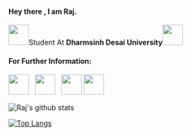 #### Hey there , I am Raj.

<p><img height="40" src="https://img.icons8.com/fluent/48/000000/student-male.png"/>Student At <b>Dharmsinh Desai University</b><img height="40" src="https://img.icons8.com/color/48/000000/india.png"/></p>


#### For Further Information:
<p>
<a href="https://twitter.com/raj_5129"><img height="40" src="https://img.icons8.com/fluent/48/000000/twitter.png"></a>&nbsp;&nbsp;
<a href="https://www.instagram.com/raj_0512/"><img height="40" src="https://img.icons8.com/fluent/48/000000/instagram-new.png"></a>&nbsp;&nbsp;
<a href="https://www.linkedin.com/in/raj-panchal-825386191/"><img height="40" src="https://img.icons8.com/fluent/48/000000/linkedin.png"></a>
<a href="https://www.hackerrank.com/raj_5126"><img height="40" src="https://img.icons8.com/windows/32/000000/hackerrank.png"></a>
</p>


![Raj's github stats](https://github-readme-stats.vercel.app/api?username=raj5126&show_icons=true&theme=radical)

[![Top Langs](https://github-readme-stats.vercel.app/api/top-langs/?username=raj5126&layout=compact)](https://github.com/raj5126/github-readme-stats)


